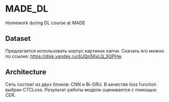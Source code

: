 # MADE_DL
Homework during DL course at MADE


## Dataset
Предлагается использовать корпус картинок капчи. Скачать его можно по ссылке: https://disk.yandex.ru/d/JQn56xLQ_3QPHw.

## Architecture
Сеть состоит из двух блоков: CNN и Bi-GRU. В качестве loss function выбран CTCLoss. Результат работы модели оценивается с помощью CER.
